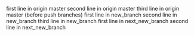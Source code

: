 first line in origin master
second line in origin master
third line in origin master (before push branches)
first line in new_branch
second line in new_branch
third line in new_branch
first line in next_new_branch
second line in next_new_branch
